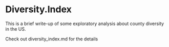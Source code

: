 # Diversity.Index
This is a brief write-up of some exploratory analysis about county diversity in the US. 

Check out diversity_index.md for the details
